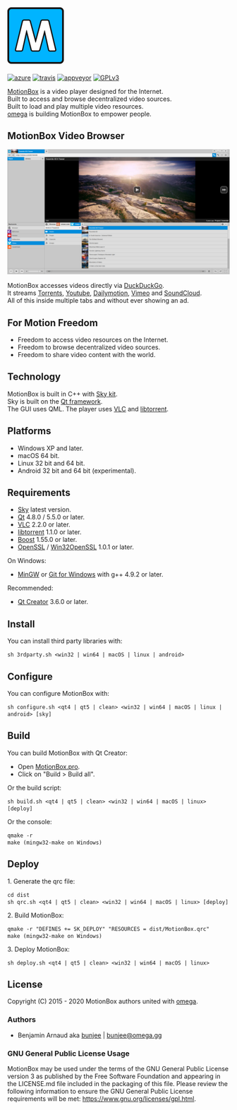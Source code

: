 <a href="http://omega.gg/MotionBox"><img src="dist/icon.png" alt="MotionBox" width="128px"></a>
---
[![azure](https://dev.azure.com/bunjee/MotionBox/_apis/build/status/omega-gg.MotionBox)](https://dev.azure.com/bunjee/MotionBox/_build)
[![travis](http://api.travis-ci.org/omega-gg/MotionBox.svg)](http://travis-ci.org/omega-gg/MotionBox)
[![appveyor](http://ci.appveyor.com/api/projects/status/ct0kbo659jviskec?svg=true)](http://ci.appveyor.com/project/3unjee/motionbox)
[![GPLv3](https://img.shields.io/badge/License-GPLv3-blue.svg)](https://www.gnu.org/licenses/gpl.html)

[MotionBox](http://omega.gg/MotionBox) is a video player designed for the Internet.<br>
Built to access and browse decentralized video sources.<br>
Built to load and play multiple video resources.<br>
[omega](http://omega.gg/about) is building MotionBox to empower people.<br>

## MotionBox Video Browser
<a href="http://omega.gg/MotionBox"><img src="dist/pictures/MotionBox.png" alt="Video Browser" width="512px"></a>

MotionBox accesses videos directly via [DuckDuckGo](http://en.wikipedia.org/wiki/DuckDuckGo).<br>
It streams [Torrents](http://en.wikipedia.org/wiki/BitTorrent), [Youtube](http://en.wikipedia.org/wiki/Youtube), [Dailymotion](http://en.wikipedia.org/wiki/Dailymotion), [Vimeo](http://en.wikipedia.org/wiki/Vimeo) and [SoundCloud](http://en.wikipedia.org/wiki/SoundCloud).<br>
All of this inside multiple tabs and without ever showing an ad.<br>

## For Motion Freedom

- Freedom to access video resources on the Internet.
- Freedom to browse decentralized video sources.
- Freedom to share video content with the world.

## Technology

MotionBox is built in C++ with [Sky kit](http://omega.gg/Sky/sources).<br>
Sky is built on the [Qt framework](http://github.com/qtproject).<br>
The GUI uses QML. The player uses [VLC](http://github.com/videolan/vlc) and [libtorrent](http://en.wikipedia.org/wiki/libtorrent).<br>

## Platforms

- Windows XP and later.
- macOS 64 bit.
- Linux 32 bit and 64 bit.
- Android 32 bit and 64 bit (experimental).

## Requirements

- [Sky](http://omega.gg/Sky/sources) latest version.
- [Qt](http://download.qt.io/official_releases/qt) 4.8.0 / 5.5.0 or later.
- [VLC](http://download.videolan.org/pub/videolan/vlc) 2.2.0 or later.
- [libtorrent](http://github.com/arvidn/libtorrent/releases) 1.1.0 or later.
- [Boost](http://www.boost.org/users/download) 1.55.0 or later.
- [OpenSSL](http://www.openssl.org/source) / [Win32OpenSSL](http://slproweb.com/products/Win32OpenSSL.html) 1.0.1 or later.

On Windows:
- [MinGW](http://sourceforge.net/projects/mingw) or [Git for Windows](http://git-for-windows.github.io) with g++ 4.9.2 or later.

Recommended:
- [Qt Creator](http://download.qt.io/official_releases/qtcreator) 3.6.0 or later.

## Install

You can install third party libraries with:

    sh 3rdparty.sh <win32 | win64 | macOS | linux | android>

## Configure

You can configure MotionBox with:

    sh configure.sh <qt4 | qt5 | clean> <win32 | win64 | macOS | linux | android> [sky]

## Build

You can build MotionBox with Qt Creator:
- Open [MotionBox.pro](MotionBox.pro).
- Click on "Build > Build all".

Or the build script:

    sh build.sh <qt4 | qt5 | clean> <win32 | win64 | macOS | linux> [deploy]

Or the console:

    qmake -r
    make (mingw32-make on Windows)

## Deploy

1\. Generate the qrc file:

    cd dist
    sh qrc.sh <qt4 | qt5 | clean> <win32 | win64 | macOS | linux> [deploy]

2\. Build MotionBox:

    qmake -r "DEFINES += SK_DEPLOY" "RESOURCES = dist/MotionBox.qrc"
    make (mingw32-make on Windows)

3\. Deploy MotionBox:

    sh deploy.sh <qt4 | qt5 | clean> <win32 | win64 | macOS | linux>

## License

Copyright (C) 2015 - 2020 MotionBox authors united with [omega](http://omega.gg/about).

### Authors

- Benjamin Arnaud aka [bunjee](http://bunjee.me) | <bunjee@omega.gg>

### GNU General Public License Usage

MotionBox may be used under the terms of the GNU General Public License version 3 as published
by the Free Software Foundation and appearing in the LICENSE.md file included in the packaging
of this file. Please review the following information to ensure the GNU General Public License
requirements will be met: https://www.gnu.org/licenses/gpl.html.
